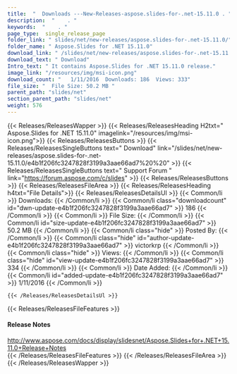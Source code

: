 ```yaml
---
title:  "  Downloads ---New-Releases-aspose.slides-for-.net-15.11.0 . " 
description:  "    . " 
keywords:  "    . " 
page_type:  single_release_page
folder_link: " slides/net/new-releases/aspose.slides-for-.net-15.11.0/"
folder_name: " Aspose.Slides for .NET 15.11.0"
download_link: " /slides/net/new-releases/aspose.slides-for-.net-15.11.0/e4b1f206fc3247828f3199a3aae66ad7"
download_text: " Download"
Intro_text: " It contains Aspose.Slides for .NET 15.11.0 release."
image_link: "/resources/img/msi-icon.png"
download_count: "   1/11/2016  Downloads: 186  Views: 333"
file_size: "  File Size: 50.2 MB "
parent_path: "slides/net"
section_parent_path: "slides/net"
weight: 576
---
```


{{< Releases/ReleasesWapper >}}
  {{< Releases/ReleasesHeading H2txt=" Aspose.Slides for .NET 15.11.0" imagelink="/resources/img/msi-icon.png">}}
  {{< Releases/ReleasesButtons >}}
    {{< Releases/ReleasesSingleButtons text=" Download" link="/slides/net/new-releases/aspose.slides-for-.net-15.11.0/e4b1f206fc3247828f3199a3aae66ad7%20%20" >}}
    {{< Releases/ReleasesSingleButtons text=" Support Forum " link="https://forum.aspose.com/c/slides" >}}
  {{< Releases/ReleasesButtons >}}
  {{< Releases/ReleasesFileArea >}}
    {{< Releases/ReleasesHeading h4txt="File Details">}}
    {{< Releases/ReleasesDetailsUl >}}
            {{< Common/li  >}} Downloads: {{< /Common/li >}} 
      {{< Common/li class="downloadcount" id="dwn-update-e4b1f206fc3247828f3199a3aae66ad7" >}} 186 {{< /Common/li >}} 
      {{< Common/li  >}} File Size: {{< /Common/li >}} 
      {{< Common/li id="size-update-e4b1f206fc3247828f3199a3aae66ad7" >}} 50.2 MB {{< /Common/li >}} 
      {{< Common/li  class="hide" >}} Posted By: {{< /Common/li >}} 
      {{< Common/li class="hide" id="author-update-e4b1f206fc3247828f3199a3aae66ad7" >}} victorkrp {{< /Common/li >}} 
      {{< Common/li class="hide"  >}} Views: {{< /Common/li >}} 
      {{< Common/li class="hide" id="view-update-e4b1f206fc3247828f3199a3aae66ad7" >}} 334 {{< /Common/li >}} 
      {{< Common/li  >}} Date Added: {{< /Common/li >}} 
      {{< Common/li id="added-update-e4b1f206fc3247828f3199a3aae66ad7" >}} 1/11/2016 {{< /Common/li >}} 

    {{< /Releases/ReleasesDetailsUl >}}

  {{< Releases/ReleasesFileFeatures >}}
      <h4>Release Notes</h4><div><a href="http://www.aspose.com/docs/display/slidesnet/Aspose.Slides+for+.NET+15.11.0+Release+Notes">http://www.aspose.com/docs/display/slidesnet/Aspose.Slides+for+.NET+15.11.0+Release+Notes</a></div>
  {{< /Releases/ReleasesFileFeatures >}}
 {{< /Releases/ReleasesFileArea >}}
{{< /Releases/ReleasesWapper >}}


